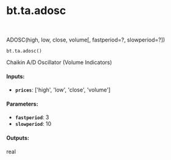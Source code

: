 <div itemscope itemtype="http://developers.google.com/ReferenceObject">
<meta itemprop="name" content="bt.ta.adosc" />
<meta itemprop="path" content="Stable" />
</div>

# bt.ta.adosc

<!-- Insert buttons and diff -->

<table class="tfo-notebook-buttons tfo-api nocontent" align="left">

</table>



ADOSC(high, low, close, volume[, fastperiod=?, slowperiod=?])

<pre class="devsite-click-to-copy prettyprint lang-py tfo-signature-link">
<code>bt.ta.adosc()
</code></pre>



<!-- Placeholder for "Used in" -->

Chaikin A/D Oscillator (Volume Indicators)

#### Inputs:


* <b>`prices`</b>: ['high', 'low', 'close', 'volume']


#### Parameters:


* <b>`fastperiod`</b>: 3
* <b>`slowperiod`</b>: 10


#### Outputs:

real
